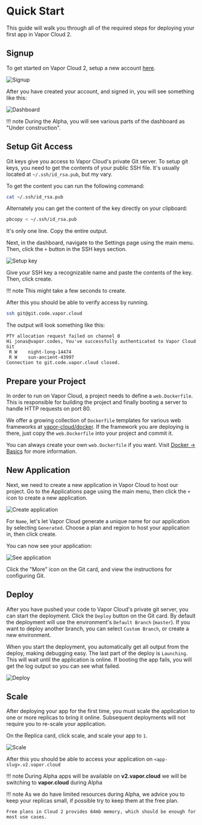 # Quick Start

This guide will walk you through all of the required steps for deploying your first app in Vapor Cloud 2.

## Signup

To get started on Vapor Cloud 2, setup a new account [here](https://dashboard.v2.vapor.cloud/signup).

![Signup](https://cloud2-cdn.ams3.cdn.digitaloceanspaces.com/create-account.png)

After you have created your account, and signed in, you will see something like this:

![Dashboard](https://cloud2-cdn.ams3.cdn.digitaloceanspaces.com/dashboard.png)

!!! note
    During the Alpha, you will see various parts of the dashboard as "Under construction".

## Setup Git Access

Git keys give you access to Vapor Cloud's private Git server. To setup git keys, you need to get the contents of your public SSH file. It's usually located at `~/.ssh/id_rsa.pub`, but my vary.

To get the content you can run the following command:

```bash
cat ~/.ssh/id_rsa.pub
```

Alternately you can get the content of the key directly on your clipboard:

```bash
pbcopy < ~/.ssh/id_rsa.pub
```

It's only one line. Copy the entire output.

Next, in the dashboard, navigate to the Settings page using the main menu. Then, click the `+` button in the SSH keys section.

![Setup key](https://cloud2-cdn.ams3.cdn.digitaloceanspaces.com/create-key.png)

Give your SSH key a recognizable name and paste the contents of the key. Then, click create.

!!! note
    This might take a few seconds to create.

After this you should be able to verify access by running.

```bash
ssh git@git.code.vapor.cloud
```

The output will look something like this:

```
PTY allocation request failed on channel 0
Hi jonas@vapor.codes, You've successfully authenticated to Vapor Cloud Git
 R W    night-long-14474
 R W    sun-ancient-43997
Connection to git.code.vapor.cloud closed.
```

## Prepare your Project

In order to run on Vapor Cloud, a project needs to define a `web.Dockerfile`. This is responsible for building the project and finally booting a server to handle HTTP requests on port 80.

We offer a growing collection of `Dockerfile` templates for various web frameworks at [vapor-cloud/docker](https://github.com/vapor-cloud/docker). If the framework you are deploying is there, just copy the `web.Dockerfile` into your project and commit it.

You can always create your own `web.Dockerfile` if you want. Visit [Docker &rarr; Basics](/docker/basics.md) for more information.

## New Application

Next, we need to create a new application in Vapor Cloud to host our project. Go to the Applications page using the main menu, then click the `+` icon to create a new application.

![Create application](https://cloud2-cdn.ams3.cdn.digitaloceanspaces.com/create-application.png)

For `Name`, let's let Vapor Cloud generate a unique name for our application by selecting `Generated`. Choose a plan and region to host your application in, then click create.

You can now see your application:

![See application](https://cloud2-cdn.ams3.cdn.digitaloceanspaces.com/application-view.png)

Click the "More" icon on the Git card, and view the instructions for configuring Git.

## Deploy

After you have pushed your code to Vapor Cloud's private git server, you can start the deployment. Click the `Deploy` button on the Git card. By default the deployment will use the environment's `Default Branch` (`master`). If you want to deploy another branch, you can select `Custom Branch`, or create a new environment.

When you start the deployment, you automatically get all output from the deploy, making debugging easy. The last part of the deploy is `Launching`. This will wait until the application is online. If booting the app fails, you will get the log output so you can see what failed.

![Deploy](https://cloud2-cdn.ams3.cdn.digitaloceanspaces.com/deploy.png)

## Scale

After deploying your app for the first time, you must scale the application to one or more replicas to bring it online. Subsequent deployments will not require you to re-scale your application.

On the Replica card, click scale, and scale your app to `1`.

![Scale](https://cloud2-cdn.ams3.cdn.digitaloceanspaces.com/scale.png)

After this you should be able to access your application on `<app-slug>.v2.vapor.cloud`

!!! note
    During Alpha apps will be available on **v2.vapor.cloud** we will be switching to **vapor.cloud** during Alpha

!!! note
    As we do have limited resources during Alpha, we advice you to keep your replicas small, if possible try to keep them at the free plan.

    Free plans in Cloud 2 provides 64mb memory, which should be enough for most use cases.
